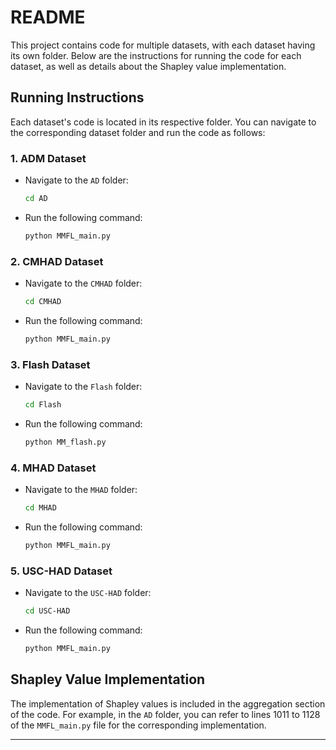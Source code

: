 # README

This project contains code for multiple datasets, with each dataset having its own folder. Below are the instructions for running the code for each dataset, as well as details about the Shapley value implementation.

## Running Instructions

Each dataset's code is located in its respective folder. You can navigate to the corresponding dataset folder and run the code as follows:

### 1. ADM Dataset

- Navigate to the `AD` folder:

  ```bash
  cd AD
  ```
- Run the following command:
  ```bash
  python MMFL_main.py
  ```

### 2. CMHAD Dataset
- Navigate to the `CMHAD` folder:
  ```bash
  cd CMHAD
  ```
- Run the following command:
  ```bash
  python MMFL_main.py
  ```

### 3. Flash Dataset
- Navigate to the `Flash` folder:
  ```bash
  cd Flash
  ```
- Run the following command:
  ```bash
  python MM_flash.py
  ```

### 4. MHAD Dataset
- Navigate to the `MHAD` folder:
  ```bash
  cd MHAD
  ```
- Run the following command:
  ```bash
  python MMFL_main.py
  ```

### 5. USC-HAD Dataset
- Navigate to the `USC-HAD` folder:
  ```bash
  cd USC-HAD
  ```
- Run the following command:
  ```bash
  python MMFL_main.py
  ```

## Shapley Value Implementation

The implementation of Shapley values is included in the aggregation section of the code. For example, in the `AD` folder, you can refer to lines 1011 to 1128 of the `MMFL_main.py` file for the corresponding implementation.

---

